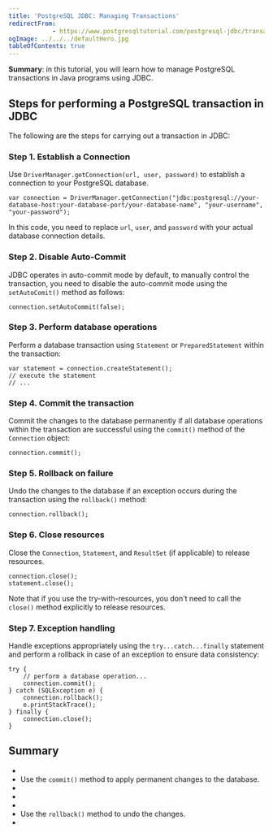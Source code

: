 ```yaml
---
title: 'PostgreSQL JDBC: Managing Transactions'
redirectFrom: 
            - https://www.postgresqltutorial.com/postgresql-jdbc/transaction/
ogImage: ../../../defaultHero.jpg
tableOfContents: true
---
```

<!-- wp:paragraph -->

**Summary**: in this tutorial, you will learn how to manage PostgreSQL transactions in Java programs using JDBC.

<!-- /wp:paragraph -->

<!-- wp:heading -->

## Steps for performing a PostgreSQL transaction in JDBC

<!-- /wp:heading -->

<!-- wp:paragraph -->

The following are the steps for carrying out a transaction in JDBC:

<!-- /wp:paragraph -->

<!-- wp:heading {"level":3} -->

### Step 1. Establish a Connection

<!-- /wp:heading -->

<!-- wp:paragraph -->

Use `DriverManager.getConnection(url, user, password)` to establish a connection to your PostgreSQL database.

<!-- /wp:paragraph -->

<!-- wp:code -->

```
var connection = DriverManager.getConnection("jdbc:postgresql://your-database-host:your-database-port/your-database-name", "your-username", "your-password");
```

<!-- /wp:code -->

<!-- wp:paragraph -->

In this code, you need to replace `url`, `user`, and `password` with your actual database connection details.

<!-- /wp:paragraph -->

<!-- wp:heading {"level":3} -->

### Step 2. Disable Auto-Commit

<!-- /wp:heading -->

<!-- wp:paragraph -->

JDBC operates in auto-commit mode by default, to manually control the transaction, you need to disable the auto-commit mode using the `setAutoComit()` method as follows:

<!-- /wp:paragraph -->

<!-- wp:code -->

```
connection.setAutoCommit(false);
```

<!-- /wp:code -->

<!-- wp:heading {"level":3} -->

### Step 3. Perform database operations

<!-- /wp:heading -->

<!-- wp:paragraph -->

Perform a database transaction using `Statement` or `PreparedStatement` within the transaction:

<!-- /wp:paragraph -->

<!-- wp:code -->

```
var statement = connection.createStatement();
// execute the statement
// ...
```

<!-- /wp:code -->

<!-- wp:heading {"level":3} -->

### Step 4. Commit the transaction

<!-- /wp:heading -->

<!-- wp:paragraph -->

Commit the changes to the database permanently if all database operations within the transaction are successful using the `commit()` method of the `Connection` object:

<!-- /wp:paragraph -->

<!-- wp:code -->

```
connection.commit();
```

<!-- /wp:code -->

<!-- wp:heading {"level":3} -->

### Step 5. Rollback on failure

<!-- /wp:heading -->

<!-- wp:paragraph -->

Undo the changes to the database if an exception occurs during the transaction using the `rollback()` method:

<!-- /wp:paragraph -->

<!-- wp:code -->

```
connection.rollback();
```

<!-- /wp:code -->

<!-- wp:heading {"level":3} -->

### Step 6. Close resources

<!-- /wp:heading -->

<!-- wp:paragraph -->

Close the `Connection`, `Statement`, and `ResultSet` (if applicable) to release resources.

<!-- /wp:paragraph -->

<!-- wp:code -->

```
connection.close();
statement.close();
```

<!-- /wp:code -->

<!-- wp:paragraph -->

Note that if you use the try-with-resources, you don't need to call the `close()` method explicitly to release resources.

<!-- /wp:paragraph -->

<!-- wp:heading {"level":3} -->

### Step 7. Exception handling

<!-- /wp:heading -->

<!-- wp:paragraph -->

Handle exceptions appropriately using the `try...catch...finally` statement and perform a rollback in case of an exception to ensure data consistency:

<!-- /wp:paragraph -->

<!-- wp:code -->

```
try {
    // perform a database operation...
    connection.commit();
} catch (SQLException e) {
    connection.rollback();
    e.printStackTrace();
} finally {
    connection.close();
}
```

<!-- /wp:code -->

<!-- wp:heading -->

## Summary

<!-- /wp:heading -->

<!-- wp:list -->

- <!-- wp:list-item -->
- Use the `commit()` method to apply permanent changes to the database.
- <!-- /wp:list-item -->
-
- <!-- wp:list-item -->
- Use the `rollback()` method to undo the changes.
- <!-- /wp:list-item -->

<!-- /wp:list -->
